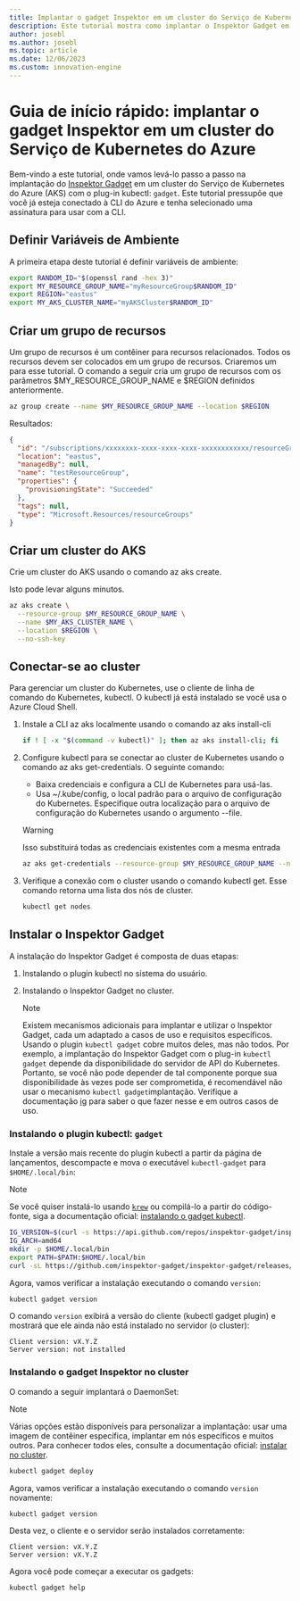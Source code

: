 ```yaml
---
title: Implantar o gadget Inspektor em um cluster do Serviço de Kubernetes do Azure
description: Este tutorial mostra como implantar o Inspektor Gadget em um cluster AKS
author: josebl
ms.author: josebl
ms.topic: article
ms.date: 12/06/2023
ms.custom: innovation-engine
---
```


# Guia de início rápido: implantar o gadget Inspektor em um cluster do Serviço de Kubernetes do Azure

Bem-vindo a este tutorial, onde vamos levá-lo passo a passo na implantação do [Inspektor Gadget](https://www.inspektor-gadget.io/) em um cluster do Serviço de Kubernetes do Azure (AKS) com o plug-in kubectl: `gadget`. Este tutorial pressupõe que você já esteja conectado à CLI do Azure e tenha selecionado uma assinatura para usar com a CLI.

## Definir Variáveis de Ambiente

A primeira etapa deste tutorial é definir variáveis de ambiente:

```bash
export RANDOM_ID="$(openssl rand -hex 3)"
export MY_RESOURCE_GROUP_NAME="myResourceGroup$RANDOM_ID"
export REGION="eastus"
export MY_AKS_CLUSTER_NAME="myAKSCluster$RANDOM_ID"
```

## Criar um grupo de recursos

Um grupo de recursos é um contêiner para recursos relacionados. Todos os recursos devem ser colocados em um grupo de recursos. Criaremos um para esse tutorial. O comando a seguir cria um grupo de recursos com os parâmetros $MY_RESOURCE_GROUP_NAME e $REGION definidos anteriormente.

```bash
az group create --name $MY_RESOURCE_GROUP_NAME --location $REGION
```

Resultados:

<!-- expected_similarity=0.3 -->
```JSON
{
  "id": "/subscriptions/xxxxxxxx-xxxx-xxxx-xxxx-xxxxxxxxxxxx/resourceGroups/myResourceGroup210",
  "location": "eastus",
  "managedBy": null,
  "name": "testResourceGroup",
  "properties": {
    "provisioningState": "Succeeded"
  },
  "tags": null,
  "type": "Microsoft.Resources/resourceGroups"
}
```

## Criar um cluster do AKS

Crie um cluster do AKS usando o comando az aks create.

Isto pode levar alguns minutos.

```bash
az aks create \
  --resource-group $MY_RESOURCE_GROUP_NAME \
  --name $MY_AKS_CLUSTER_NAME \
  --location $REGION \
  --no-ssh-key
```

## Conectar-se ao cluster

Para gerenciar um cluster do Kubernetes, use o cliente de linha de comando do Kubernetes, kubectl. O kubectl já está instalado se você usa o Azure Cloud Shell.

1. Instale a CLI az aks localmente usando o comando az aks install-cli

    ```bash
    if ! [ -x "$(command -v kubectl)" ]; then az aks install-cli; fi
    ```

2. Configure kubectl para se conectar ao cluster de Kubernetes usando o comando az aks get-credentials. O seguinte comando:
    - Baixa credenciais e configura a CLI de Kubernetes para usá-las.
    - Usa ~/.kube/config, o local padrão para o arquivo de configuração do Kubernetes. Especifique outra localização para o arquivo de configuração do Kubernetes usando o argumento --file.

    > [!WARNING]
    > Isso substituirá todas as credenciais existentes com a mesma entrada

    ```bash
    az aks get-credentials --resource-group $MY_RESOURCE_GROUP_NAME --name $MY_AKS_CLUSTER_NAME --overwrite-existing
    ```

3. Verifique a conexão com o cluster usando o comando kubectl get. Esse comando retorna uma lista dos nós de cluster.

    ```bash
    kubectl get nodes
    ```

## Instalar o Inspektor Gadget

A instalação do Inspektor Gadget é composta de duas etapas:

1. Instalando o plugin kubectl no sistema do usuário.
2. Instalando o Inspektor Gadget no cluster.

    > [!NOTE]
    > Existem mecanismos adicionais para implantar e utilizar o Inspektor Gadget, cada um adaptado a casos de uso e requisitos específicos. Usando o plugin `kubectl gadget` cobre muitos deles, mas não todos. Por exemplo, a implantação do Inspektor Gadget com o plug-in `kubectl gadget` depende da disponibilidade do servidor de API do Kubernetes. Portanto, se você não pode depender de tal componente porque sua disponibilidade às vezes pode ser comprometida, é recomendável não usar o mecanismo `kubectl gadget`implantação. Verifique a documentação [ig](https://github.com/inspektor-gadget/inspektor-gadget/blob/main/docs/ig.md) para saber o que fazer nesse e em outros casos de uso.

### Instalando o plugin kubectl: `gadget`

Instale a versão mais recente do plugin kubectl a partir da página de lançamentos, descompacte e mova o executável `kubectl-gadget` para `$HOME/.local/bin`:

> [!NOTE]
> Se você quiser instalá-lo usando [`krew`](https://sigs.k8s.io/krew) ou compilá-lo a partir do código-fonte, siga a documentação oficial: [instalando o gadget kubectl](https://github.com/inspektor-gadget/inspektor-gadget/blob/main/docs/install.md#installing-kubectl-gadget).

```bash
IG_VERSION=$(curl -s https://api.github.com/repos/inspektor-gadget/inspektor-gadget/releases/latest | jq -r .tag_name)
IG_ARCH=amd64
mkdir -p $HOME/.local/bin
export PATH=$PATH:$HOME/.local/bin
curl -sL https://github.com/inspektor-gadget/inspektor-gadget/releases/download/${IG_VERSION}/kubectl-gadget-linux-${IG_ARCH}-${IG_VERSION}.tar.gz  | tar -C $HOME/.local/bin -xzf - kubectl-gadget
```

Agora, vamos verificar a instalação executando o comando `version`:

```bash
kubectl gadget version
```

O comando `version` exibirá a versão do cliente (kubectl gadget plugin) e mostrará que ele ainda não está instalado no servidor (o cluster):

<!--expected_similarity="(?m)^Client version: v\d+\.\d+\.\d+$\n^Server version: not installed$"-->
```text
Client version: vX.Y.Z
Server version: not installed
```

### Instalando o gadget Inspektor no cluster

O comando a seguir implantará o DaemonSet:

> [!NOTE]
> Várias opções estão disponíveis para personalizar a implantação: usar uma imagem de contêiner específica, implantar em nós específicos e muitos outros. Para conhecer todos eles, consulte a documentação oficial: [instalar no cluster](https://github.com/inspektor-gadget/inspektor-gadget/blob/main/docs/install.md#installing-in-the-cluster).

```bash
kubectl gadget deploy
```

Agora, vamos verificar a instalação executando o comando `version` novamente:

```bash
kubectl gadget version
```

Desta vez, o cliente e o servidor serão instalados corretamente:

<!--expected_similarity="(?m)^Client version: v\d+\.\d+\.\d+$\n^Server version: v\d+\.\d+\.\d+$"-->
```text
Client version: vX.Y.Z
Server version: vX.Y.Z
```

Agora você pode começar a executar os gadgets:

```bash
kubectl gadget help
```

<!--
## Clean Up

### Undeploy Inspektor Gadget

```bash
kubectl gadget undeploy
```

### Clean up Azure resources

When no longer needed, you can use `az group delete` to remove the resource group, cluster, and all related resources as follows. The `--no-wait` parameter returns control to the prompt without waiting for the operation to complete. The `--yes` parameter confirms that you wish to delete the resources without an additional prompt to do so.

```bash
az group delete --name $MY_RESOURCE_GROUP_NAME --no-wait --yes
```
-->